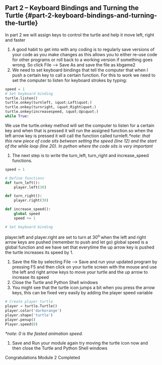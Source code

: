 ## Part 2 – Keyboard Bindings and Turning the Turtle {#part-2-keyboard-bindings-and-turning-the-turtle}

In part 2 we will assign keys to control the turtle and help it move left, right and faster

1.  A good habit to get into with any coding is to regularly save versions of your code as you make changes as this allows you to either re-use code for other programs or roll back to a working version if something goes wrong. So click File --&gt; Save As and save the file as kbgame2
2.  We need to set keyboard bindings that tell the computer that when I push a certain key to call a certain function. For this to work we need to set the computer to listen for keyboard strokes by typing:

```python
speed = 1
# Set keyboard binding
turtle.listen()
turtle.onkey(turnleft, &quot;Left&quot;)
turtle.onkey(turnright, &quot;Right&quot;)
turtle.onkey(increasespeed, &quot;Up&quot;)
while True:
```

We use the turtle.onkey method will set the computer to listen for a certain key and when that is pressed it will run the assigned function.so when the left arrow key is pressed it will call the function called turnleft._*note: that this new piece of code sits between setting the speed (line 12) and the start of the while loop (line 20). In python where the code sits is very important_

1.  The next step is to write the turn_left, turn_right and increase_speed functions.

```python
speed = 1

# Define functions
def turn_left():
    player.left(30)

def turn_right():
    player.right(30)

def increase_speed():
    global speed
    speed += 1

# Set keyboard binding
```

player.left and player.right are set to turn at 30<sup>o </sup> when the left and right arrow keys are pushed (remember to push and let go) global speed is a global function and we have set that everytime the up arrow key is pushed the turtle increases its speed by 1.

1.  Save the file by selecting File --&gt; Save and run your updated program by pressing F5 and then click on your turtle screen with the mouse and use the left and right arrow keys to move your turtle and the up arrow to increase its speed
2.  Close the Turtle and Python Shell windows
3.  You might see that the turtle icon jumps a bit when you press the arrow keys, this can be fixed very easily by adding the player speed variable

```python
# Create player turtle
player = turtle.Turtle()
player.color('darkorange')
player.shape('turtle')
player.penup()
Player.speed(0)
```

_*note: 0 is the fasted animation speed._

1.  Save and Run your module again try moving the turtle icon now and then close the Turtle and Python Shell windows

Congratulations Module 2 Completed